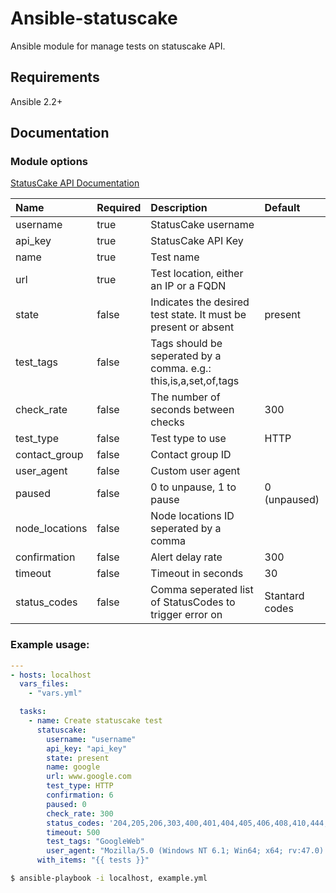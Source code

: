 # Ansible-statuscake

Ansible module for manage tests on statuscake API. 

## Requirements

Ansible 2.2+

## Documentation

### Module options

[StatusCake API Documentation](https://www.statuscake.com/api)

| Name                 | Required | Description                                                                                   | Default        |
|:---------------------|:---------|:----------------------------------------------------------------------------------------------|:---------------|
| username             | true     | StatusCake username                                                                           |                |
| api_key              | true     | StatusCake API Key                                                                            |                |
| name                 | true     | Test name                                                                                     |                |
| url                  | true     | Test location, either an IP or a FQDN                                                         |                |
| state                | false    | Indicates the desired test state. It must be present or absent                                | present        |
| test_tags            | false    | Tags should be seperated by a comma. e.g.: this,is,a,set,of,tags                              |                |
| check_rate           | false    | The number of seconds between checks                                                          | 300            |
| test_type            | false    | Test type to use                                                                              | HTTP           |
| contact_group        | false    | Contact group ID                                                                              |                |
| user_agent           | false    | Custom user agent                                                                             |                |
| paused               | false    | 0 to unpause, 1 to pause                                                                      | 0 (unpaused)   |
| node_locations       | false    | Node locations ID seperated by a comma                                                        |                |
| confirmation         | false    | Alert delay rate                                                                              | 300            |
| timeout              | false    | Timeout in seconds                                                                            | 30             |
| status_codes         | false    | Comma seperated list of StatusCodes to trigger error on                                       | Stantard codes |

### Example usage:

``` yml
---
- hosts: localhost
  vars_files:
    - "vars.yml"

  tasks:
    - name: Create statuscake test
      statuscake: 
        username: "username"
        api_key: "api_key"
        state: present
        name: google
        url: www.google.com
        test_type: HTTP
        confirmation: 6
        paused: 0
        check_rate: 300
        status_codes: '204,205,206,303,400,401,404,405,406,408,410,444,429,494,495,496,499,500,501,502,504,505,506,507,511,598,599'
        timeout: 500
        test_tags: "GoogleWeb"
        user_agent: "Mozilla/5.0 (Windows NT 6.1; Win64; x64; rv:47.0) Gecko/20100101 Firefox/47.0"
      with_items: "{{ tests }}"
```

``` bash
$ ansible-playbook -i localhost, example.yml
```
